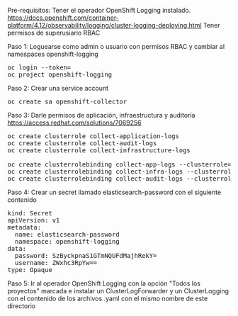 Pre-requisitos:
Tener el operador OpenShift Logging instalado.
https://docs.openshift.com/container-platform/4.12/observability/logging/cluster-logging-deploying.html
Tener permisos de superusiario RBAC

Paso 1: Loguearse como admin o usuario con permisos RBAC y cambiar al namespaces openshift-logging
<pre>
oc login --token=<your token>
oc project openshift-logging
</pre>

Paso 2: Crear una service account
<pre>
oc create sa openshift-collector
</pre>

Paso 3: Darle permisos de aplicación, infraestructura y auditoría
https://access.redhat.com/solutions/7069256
<pre>
oc create clusterrole collect-application-logs
oc create clusterrole collect-audit-logs
oc create clusterrole collect-infrastructure-logs

oc create clusterrolebinding collect-app-logs --clusterrole=collect-application-logs --serviceaccount openshift-logging:openshift-collector
oc create clusterrolebinding collect-infra-logs --clusterrole=collect-infrastructure-logs --serviceaccount openshift-logging:openshift-collector
oc create clusterrolebinding collect-audit-logs --clusterrole=collect-audit-logs --serviceaccount openshift-logging:openshift-collector
</pre>

Paso 4: Crear un secret llamado elasticsearch-password con el siguiente contenido
<pre>
kind: Secret
apiVersion: v1
metadata:
  name: elasticsearch-password
  namespace: openshift-logging
data:
  password: SzByckpnaS1GTmNQUFdMajhRekY=
  username: ZWxhc3RpYw==
type: Opaque
</pre>

Paso 5: Ir al operador OpenShift Logging con la opción "Todos los proyectos" marcada e instalar un ClusterLogForwarder y un ClusterLogging con el contenido de los archivos .yaml con el mismo nombre de este directorio